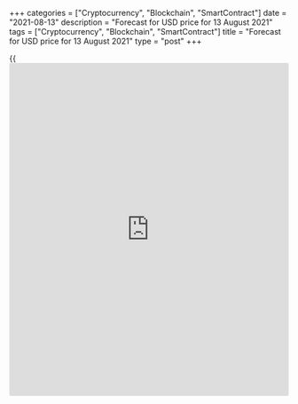 +++
categories = ["Cryptocurrency", "Blockchain", "SmartContract"]
date = "2021-08-13"
description = "Forecast for USD price for 13 August 2021"
tags = ["Cryptocurrency", "Blockchain", "SmartContract"]
title = "Forecast for USD price for 13 August 2021"
type = "post"
+++

{{<iframe id="large-banner" src="https://www.bounty.group/#slide=26.0" width="100%" height="600" scrolling="no" style="border: 0px solid rgb(216, 221, 230); border-radius: 3px;">}}

2021-08-13

2021-08-13

Dollar enjoys deceiving itself. Forecast as of 13.08.2021Dmitri
Demidenko

QE tapering and a federal funds rate hike are not the only ways to
combat inflation. The Fed is actively withdrawing money from the market.
How can that affect stock indexes and the [EURUSD][1]? Let’s check it
out and make a trading plan.

## Monthly fundamental forecast for the dollar

After the [S&P 500][2]'s 47th record high close, it occurs to me more
and more often that bulls are being led to the slaughterhouse. The stock
index is growing when the economy is up on cyclical stocks and when it's
down. In the latter case, it's technological giants that grow. The index
rises amid inflation spikes as everyone believes that's a peak, and amid
inflation slowdowns, too. The [S&P 500][2] goes on rallying even if the
Fed's hawks continue saying it's time to taper QE. They say the central
bank will continue moving at a snail's pace all the same. The bubble is
blowing up, so what will happen to the [EURUSD][1] once it blows out?

Investors believe in the temporary nature of high inflation and the
Fed's slow pace. They don't doubt new fiscal relief packages will be
approved as fast as the previous ones as the Democrats control Congress.
Corporate profits and low borrowing rates impress the market, while such
factors as overassessment and the debt ceiling are considered irrelevant
and therefore neglected. There's just one factor that favors excessive
appetite for stock buying -- people have too much money. Liquidity is
too high, and [S&P 500][2] bulls should start worrying as the Fed has
started withdrawing money from the system.

The central bank's reverse repo operations reached a new record high of
$1.087 trillion on 12 August. The Fed uses this type of borrowing to
slow down money supply growth and inflation. However, financial markets
might get disturbed when M2 grows slower than GDP. At the same time,
trade volumes will most likely rise, as Treasury uses cash to avoid
breaching the debt ceiling.

### Dynamics of reverse repo operations

 _Source: Bloomberg._

Inflation did slow down in July, but producer prices have been beyond
Bloomberg's expectations for the fifth consecutive month. The Fed will
not hurry to normalize monetary [policy](https://www.fintechee.com/policy/), but QE withdrawal is just a
matter of time. Twenty-eight out of 43 Reuters experts think the central
bank will announce the beginning of their $120 billion program taper in
September. More than 30% of respondents bet on November or December.
Sixty percent of economists expect the bond-buying program will start
shrinking in Q1, 2022. The rest answered it would happen in Q4, 2021.

The likeliest scenario is curtailing bond buying by $10 billion a month,
but I think that will be faster. A drastic decrease in the budget
deficit and in Treasury's need for new borrowings will turn the Fed into
a whale in the debt market pond, provoking excessive volatility.

### Monthly trading plan for [**EURUSD**][1]

So, they continue persuading [investor](https://www.fintechee.com/tutorial-for-forex-trading/investor-mode/)s that the Fed will normalize its
[policy](https://www.fintechee.com/policy/) at a snail's pace while the central bank continues to actively
withdraw liquidity from the financial system. The [S&P 500][2] will
therefore correct sooner or later, and demand for the USD will grow.
Continue selling the [EURUSD][1] on the rise with targets at 1.166 and
1.158.





## Price chart of EURUSD in real time mode

The content of this article reflects the author’s opinion and does not
necessarily reflect the official position of LiteForex. The material
published on this page is provided for informational purposes only and
should not be considered as the provision of investment advice for the
purposes of Directive 2004/39/EC.

Rate this article:

{{value}}

( {{count}} {{title}} )

   1. my.liteforex.com/trading/chart?symbol=EURUSD&returnUrl=true
   2. my.liteforex.com/trading/chart?symbol=SPX&returnUrl=true